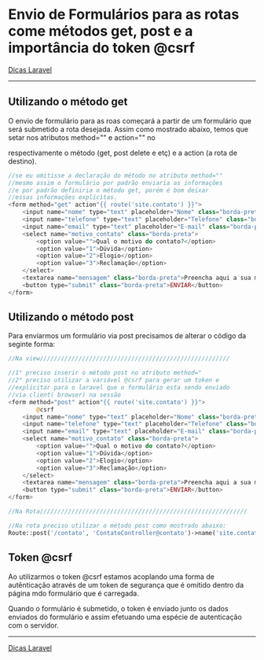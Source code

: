 # Envio de Formulários para as rotas come métodos get,  post e a importância do token @csrf

[Dicas Laravel](../Dicas%20Laravel%202e5c0d9961144cf38cce725d0901476d.md)

---

## Utilizando o método get

O envio de formulário para as roas começará a partir de um formulário que será submetido a rota desejada. Assim como mostrado abaixo, temos que setar nos atributos method="" e action="" no <form> respectivamente o método (get, post delete e etç) e a action (a rota de destino).

```php
//se eu omitisse a declaração do método no atributo method=""
//mesmo assim o formulário por padrão enviaria as informações
//e por padrão definiria o método get, porém é bom deixar
//essas informações explícitas.
<form method="get" action"{{ route('site.contato') }}">
    <input name="nome" type="text" placeholder="Nome" class="borda-preta"><
    <input name="telefone" type="text" placeholder="Telefone" class="borda-preta">                    <br>
    <input name="email" type="text" placeholder="E-mail" class="borda-preta">
    <select name="motivo_contato" class="borda-preta">
        <option value="">Qual o motivo do contato?</option>
        <option value="1">Dúvida</option>
        <option value="2">Elogio</option>
        <option value="3">Reclamação</option>
    </select>
    <textarea name="mensagem" class="borda-preta">Preencha aqui a sua mensagem</textarea>
    <button type="submit" class="borda-preta">ENVIAR</button>
</form>
```

## Utilizando o método post

Para enviarmos um formulário via post precisamos de alterar o código da seginte forma:

```php
//Na view//////////////////////////////////////////////////////

//1° preciso inserir o método post no atributo method="
//2° preciso utilizar a variável @csrf para gerar um token e
//explicitar para o laravel que o formulário esta sendo enviado
//via client( browser) na sessão
<form method="post" action"{{ route('site.contato') }}">
		@csrf
    <input name="nome" type="text" placeholder="Nome" class="borda-preta"><
    <input name="telefone" type="text" placeholder="Telefone" class="borda-preta">                    <br>
    <input name="email" type="text" placeholder="E-mail" class="borda-preta">
    <select name="motivo_contato" class="borda-preta">
        <option value="">Qual o motivo do contato?</option>
        <option value="1">Dúvida</option>
        <option value="2">Elogio</option>
        <option value="3">Reclamação</option>
    </select>
    <textarea name="mensagem" class="borda-preta">Preencha aqui a sua mensagem</textarea>
    <button type="submit" class="borda-preta">ENVIAR</button>
</form>

//Na Rota///////////////////////////////////////////////////////////

//Na rota preciso utilizar o método post como mostrado abaixo:
Route::post('/contato', 'ContatoController@contato')->name('site.contato');
```

## Token @csrf

Ao utilizarmos o token @csrf estamos acoplando uma forma de autênticação através de um token de segurança que é omitido dentro da página mdo formulário que é carregada.

Quando o formulário é submetido, o token é enviado junto os dados enviados do formulário e assim efetuando uma espécie de autenticação com o servidor.

---

[Dicas Laravel](../Dicas%20Laravel%202e5c0d9961144cf38cce725d0901476d.md)